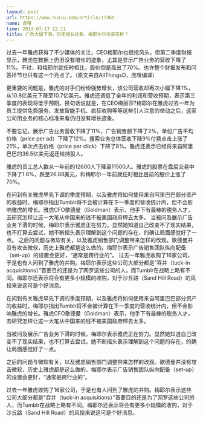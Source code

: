 ```yaml
---
layout: post
url: https://www.huxiu.com/article/17369
name: 虎嗅
time: 2013-07-17 12:11
title: 广告大幅下滑，仍无增长迹象，梅耶尔只会耍花枪？
---
```

过去一年雅虎获得了不少媒体的关注，CEO梅耶尔也很抢风头。但第二季度财报显示，雅虎在数据上仍旧没有增长的迹象，尤其是显示广告业务的营收下降了11%。不过，和梅耶尔就任时相比，股价倒是高出了70%。也许整个财报发布和问答环节也只有这一个亮点了。（原文来自AllThingsD，虎嗅编译）

更重要的问题是，雅虎的对手们纷纷强势增长，该公司营收却再次小幅下降1%，从10.8亿美元下降至10.7亿美元。雅虎还调低了全年的利润和营收预期，表示第三季度的表现将低于预期。换句话说就是，在CEO梅丽莎?梅耶尔在雅虎过去一年为员工提供免费服务、发放智能手机、疯狂收购等等这些引人注意的举动之后，这家公司用业务的核心标准来看仍旧没有增长迹象。

不要忘记，展示广告业务营收下降了11%，广告销售额下降了2%，单份广告平均价格（price per ad）下降了12%。搜索业务总体营收下降9%付费点击上涨了21%，单次点击价格（price per click）下降了8%。雅虎还表示已经将来自阿里巴巴的36.5亿美元返还给持股人。

雅虎的员工总人数从一年前的12600人下降至11500人。雅虎的股票在盘后交易中下降了1.8%，跌至26.88美元，和梅耶尔一年前就任时相比目前的股价上涨了70%。

在问到有关雅虎早先下调的季度预期，以及雅虎将如何使用来自阿里巴巴部分资产的收益时，梅耶尔指出Tumblr将不会被计算在下一季度的营收统计内，但不会影响雅虎的增长。雅虎CFO歌德曼（Goldman）表示，他手下有最棒的税务人才，去研究怎样让这一大笔从中国来的钱不被美国政府榨去太多。 当被问及展示广告业务下滑的时候，梅耶尔表示雅虎正在努力。显然她知道自己改变不了现实结果，也不打算去尝试，她不断摇头表示理解到这个问题的存在，的确让局面感觉好了一点。 之后的问题与微软有关，以及雅虎销售部门调整带来怎样的改观。歌德曼并没有攻击微软，历史上雅虎都是这么做的。梅耶尔表示广告销售团队纵向配备（set-up）的设置会更好，“通常是跨行业的”。 过去一年雅虎收购了16家公司，于是也有人问到了雅虎的并购。梅耶尔表示这些公司大部分都是“吞并（tuck-in acquisitions）”首要目的还是为了网罗这些公司的人，而Tumblr在战略上略有不同。梅耶尔还表示将会有更多小规模的收购，对于沙丘路（Sand Hill Road）的风投来说这可是个好消息。

在问到有关雅虎早先下调的季度预期，以及雅虎将如何使用来自阿里巴巴部分资产的收益时，梅耶尔指出Tumblr将不会被计算在下一季度的营收统计内，但不会影响雅虎的增长。雅虎CFO歌德曼（Goldman）表示，他手下有最棒的税务人才，去研究怎样让这一大笔从中国来的钱不被美国政府榨去太多。

当被问及展示广告业务下滑的时候，梅耶尔表示雅虎正在努力。显然她知道自己改变不了现实结果，也不打算去尝试，她不断摇头表示理解到这个问题的存在，的确让局面感觉好了一点。

之后的问题与微软有关，以及雅虎销售部门调整带来怎样的改观。歌德曼并没有攻击微软，历史上雅虎都是这么做的。梅耶尔表示广告销售团队纵向配备（set-up）的设置会更好，“通常是跨行业的”。

过去一年雅虎收购了16家公司，于是也有人问到了雅虎的并购。梅耶尔表示这些公司大部分都是“吞并（tuck-in acquisitions）”首要目的还是为了网罗这些公司的人，而Tumblr在战略上略有不同。梅耶尔还表示将会有更多小规模的收购，对于沙丘路（Sand Hill Road）的风投来说这可是个好消息。


